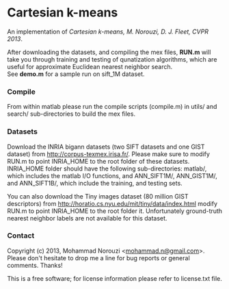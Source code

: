 Cartesian k-means
=======

An implementation of *Cartesian k-means, M. Norouzi, D. J. Fleet, CVPR
2013*.

After downloading the datasets, and compiling the mex files, **RUN.m**
will take you through training and testing of qunatization algorithms,
which are useful for approximate Euclidean nearest neighbor search. <br/>
See **demo.m** for a sample run on sift_1M dataset.

### Compile

From within matlab please run the compile scripts (compile.m) in
utils/ and search/ sub-directories to build the mex files.

### Datasets

Download the INRIA bigann datasets (two SIFT datasets and one GIST
dataset) from http://corpus-texmex.irisa.fr/. Please make sure to
modify RUN.m to point INRIA_HOME to the root folder of these
datasets. INRIA_HOME folder should have the following sub-directories:
matlab/, which includes the matlab I/O functions, and ANN_SIFT1M/,
ANN_GIST1M/, and ANN_SIFT1B/, which include the training, and testing
sets.

You can also download the Tiny images dataset (80 million GIST
descriptors) from http://horatio.cs.nyu.edu/mit/tiny/data/index.html
modify RUN.m to point INRIA_HOME to the root folder it. Unfortunately
ground-truth nearest neighbor labels are not available for this
dataset.

### Contact

Copyright (c) 2013, Mohammad Norouzi \<mohammad.n@gmail.com\>. Please
don't hesitate to drop me a line for bug reports or general
comments. Thanks!

This is a free software; for license information please
refer to license.txt file.
